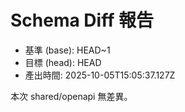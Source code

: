 # Schema Diff 報告

- 基準 (base): HEAD~1
- 目標 (head): HEAD
- 產出時間: 2025-10-05T15:05:37.127Z

本次 shared/openapi 無差異。